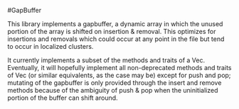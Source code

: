 #GapBuffer

This library implements a gapbuffer, a dynamic array in which the unused portion of the array is shifted on insertion & removal. This optimizes for insertions and removals which could occur at any point in the file but tend to occur in localized clusters.

It currently implements a subset of the methods and traits of a Vec. Eventually, it will hopefully implement all non-deprecated methods and traits of Vec (or similar equivalents, as the case may be) except for push and pop; mutating of the gapbuffer is only provided through the insert and remove methods because of the ambiguity of push & pop when the uninitialized portion of the buffer can shift around.

